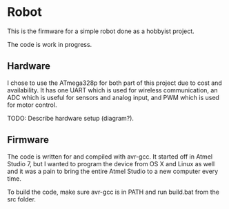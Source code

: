 # Robot

This is the firmware for a simple robot done as a hobbyist project.

The code is work in progress.

## Hardware

I chose to use the ATmega328p for both part of this project due to cost and availability.
It has one UART which is used for wireless communication, an ADC which is useful for sensors
and analog input, and PWM which is used for motor control.

TODO: Describe hardware setup (diagram?).

## Firmware

The code is written for and compiled with avr-gcc. It started off in Atmel Studio 7, but
I wanted to program the device from OS X and Linux as well and it was a pain to bring
the entire Atmel Studio to a new computer every time.

To build the code, make sure avr-gcc is in PATH and run build.bat from the src folder.

